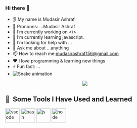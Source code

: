
### Hi there 👋
* 👂 My name is Mudasir Ashraf
* 👩 Pronouns: ...Mudasir Ashraf
* 🔭 I’m currently working on </>
* 🌱 I’m currently learning javascript.
* 🤔 I’m looking for help with ...
* 💬 Ask me about ...anything
* 📫 How to reach me:mudasirashraf156@gmail.com
* ❤️ I love programming & learning new things
* ⚡ Fun fact: ...
* ![Snake animation](https://github.com/mudasirashraf156/mudasirashraf156/blob/output/github-contribution-grid-snake.svg)

<p align="center">
 <img src="https://capsule-render.vercel.app/api?type=wave&color=auto&height=300&section=header&text=capsule%20render&fontSize=90" /></p>
 <h2> 🚀 &nbsp;Some Tools I Have Used and Learned</h2>
<p align="left">
<img src="https://cdn.jsdelivr.net/gh/devicons/devicon/icons/vscode/vscode-original.svg" alt="vscode" width="45" height="45"/>
<img src="https://cdn.jsdelivr.net/gh/devicons/devicon/icons/bash/bash-original.svg" alt="bash" width="45" height="45"/>
<img src="https://cdn.jsdelivr.net/gh/devicons/devicon/icons/javascript/javascript-original.svg" alt="js" width="45" height="45"/>
<img src="https://cdn.jsdelivr.net/gh/devicons/devicon/icons/node.js/node.js-original.svg" alt="node" width="45" height="45"/>



                
</p>
<!---
mudasirashraf156/mudasirashraf156 is a ✨ special ✨ repository because its `README.md` (this file) appears on your GitHub profile.
You can click the Preview link to take a look at your changes.
--->

